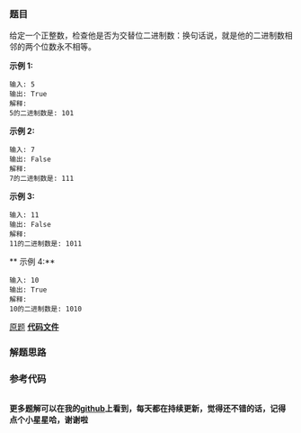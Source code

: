 ### 题目
给定一个正整数，检查他是否为交替位二进制数：换句话说，就是他的二进制数相邻的两个位数永不相等。

**示例 1:**

    
    
    输入: 5
    输出: True
    解释:
    5的二进制数是: 101
    

**示例 2:**

    
    
    输入: 7
    输出: False
    解释:
    7的二进制数是: 111
    

**示例  3:**

    
    
    输入: 11
    输出: False
    解释:
    11的二进制数是: 1011
    

**  示例 4:**

    
    
    输入: 10
    输出: True
    解释:
    10的二进制数是: 1010
    

[原题](https://leetcode-cn.com/problems/binary-number-with-alternating-bits/)    **[代码文件]()**


### 解题思路




### 参考代码

```go


```




**更多题解可以在我的[github](https://github.com/LZH139/leetcode_Go)上看到，每天都在持续更新，觉得还不错的话，记得点个小星星哈，谢谢啦**
